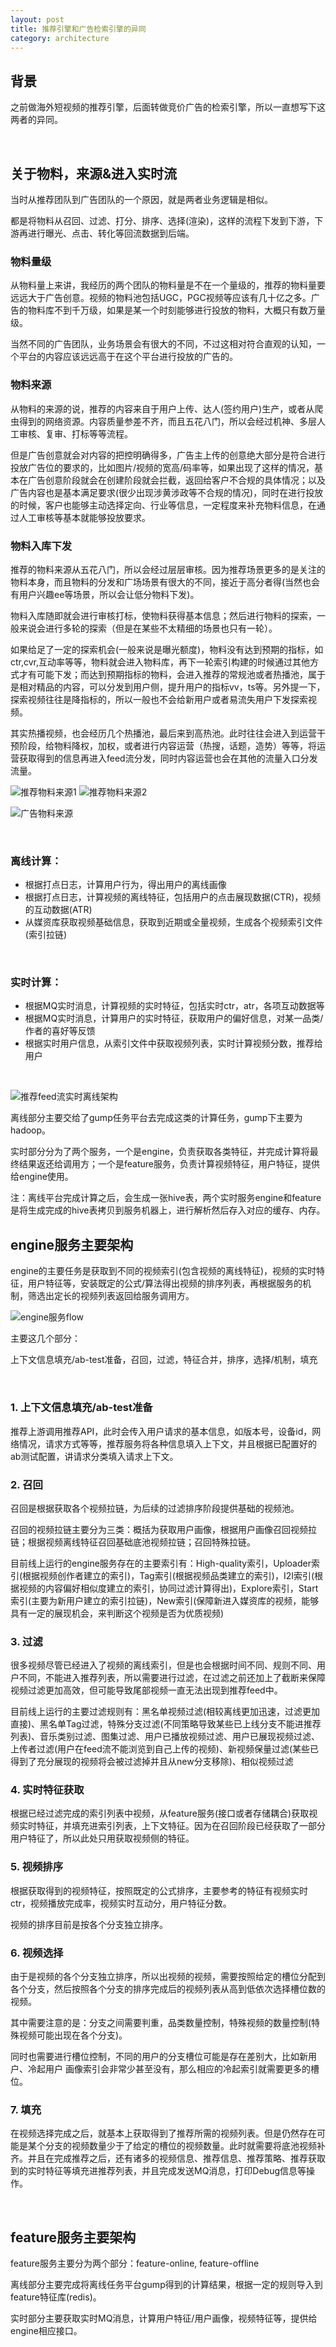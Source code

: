 ```yaml
---
layout: post
title: 推荐引擎和广告检索引擎的异同
category: architecture
---
```


## 背景

之前做海外短视频的推荐引擎，后面转做竞价广告的检索引擎，所以一直想写下这两者的异同。

<br>

## 关于物料，来源&进入实时流

当时从推荐团队到广告团队的一个原因，就是两者业务逻辑是相似。

都是将物料从召回、过滤、打分、排序、选择(渲染)，这样的流程下发到下游，下游再进行曝光、点击、转化等回流数据到后端。

### 物料量级
从物料量上来讲，我经历的两个团队的物料量是不在一个量级的，推荐的物料量要远远大于广告创意。视频的物料池包括UGC，PGC视频等应该有几十亿之多。广告的物料库不到千万级，如果是某一个时刻能够进行投放的物料，大概只有数万量级。

当然不同的广告团队，业务场景会有很大的不同，不过这相对符合直观的认知，一个平台的内容应该远远高于在这个平台进行投放的广告的。

### 物料来源
从物料的来源的说，推荐的内容来自于用户上传、达人(签约用户)生产，或者从爬虫得到的网络资源。内容质量参差不齐，而且五花八门，所以会经过机神、多层人工审核、复审、打标等等流程。

但是广告创意就会对内容的把控明确得多，广告主上传的创意绝大部分是符合进行投放广告位的要求的，比如图片/视频的宽高/码率等，如果出现了这样的情况，基本在广告创意阶段就会在创建阶段就会拦截，返回给客户不合规的具体情况；以及广告内容也是基本满足要求(很少出现涉黄涉政等不合规的情况)，同时在进行投放的时候，客户也能够主动选择定向、行业等信息，一定程度来补充物料信息，在通过人工审核等基本就能够投放要求。

### 物料入库下发
推荐的物料来源从五花八门，所以会经过层层审核。因为推荐场景更多的是关注的物料本身，而且物料的分发和广场场景有很大的不同，接近于高分者得(当然也会有用户兴趣ee等场景，所以会让低分物料下发)。

物料入库随即就会进行审核打标，使物料获得基本信息；然后进行物料的探索，一般来说会进行多轮的探索（但是在某些不太精细的场景也只有一轮）。

如果给足了一定的探索机会(一般来说是曝光额度)，物料没有达到预期的指标，如ctr,cvr,互动率等等，物料就会进入物料库，再下一轮索引构建的时候通过其他方式才有可能下发；而达到预期指标的物料，会进入推荐的常规池或者热播池，属于是相对精品的内容，可以分发到用户侧，提升用户的指标vv，ts等。另外提一下，探索视频往往是降指标的，所以一般也不会给新用户或者易流失用户下发探索视频。

其实热播视频，也会经历几个热播池，最后来到高热池。此时往往会进入到运营干预阶段，给物料降权，加权，或者进行内容运营（热搜，话题，造势）等等，将运营获取得到的信息再进入feed流分发，同时内容运营也会在其他的流量入口分发流量。

![推荐物料来源1](http://blogcdn.qihope.com/github-blog-pic/2022-03-24-what-is-diff-between-recommend-and-ad-1.png)
![推荐物料来源2](http://blogcdn.qihope.com/github-blog-pic/2022-03-24-what-is-diff-between-recommend-and-ad-2.png)

![广告物料来源](http://blogcdn.qihope.com/github-blog-pic/2022-03-24-what-is-diff-between-recommend-and-ad-3.png)

<br>

### 离线计算：
- 根据打点日志，计算用户行为，得出用户的离线画像
- 根据打点日志，计算视频的离线特征，包括用户的点击展现数据(CTR)，视频的互动数据(ATR)
- 从媒资库获取视频基础信息，获取到近期或全量视频，生成各个视频索引文件(索引拉链)

<br>

### 实时计算：
- 根据MQ实时消息，计算视频的实时特征，包括实时ctr，atr，各项互动数据等
- 根据MQ实时消息，计算用户的实时特征，获取用户的偏好信息，对某一品类/作者的喜好等反馈
- 根据实时用户信息，从索引文件中获取视频列表，实时计算视频分数，推荐给用户

<br>

![推荐feed流实时离线架构](http://blogcdn.qihope.com/github-blog-pic/2019-02-09-recommend-engine.png)

离线部分主要交给了gump任务平台去完成这类的计算任务，gump下主要为hadoop。

实时部分分为了两个服务，一个是engine，负责获取各类特征，并完成计算将最终结果返还给调用方；一个是feature服务，负责计算视频特征，用户特征，提供给engine使用。

注：离线平台完成计算之后，会生成一张hive表，两个实时服务engine和feature是将生成完成的hive表拷贝到服务机器上，进行解析然后存入对应的缓存、内存。

## engine服务主要架构

engine的主要任务是获取到不同的视频索引(包含视频的离线特征)，视频的实时特征，用户特征等，安装既定的公式/算法得出视频的排序列表，再根据服务的机制，筛选出定长的视频列表返回给服务调用方。

![engine服务flow](http://blogcdn.qihope.com/github-blog-pic/2019-02-09-recommend-engine-flow.png)

主要这几个部分：

上下文信息填充/ab-test准备，召回，过滤，特征合并，排序，选择/机制，填充

<br>

### 1. 上下文信息填充/ab-test准备

推荐上游调用推荐API，此时会传入用户请求的基本信息，如版本号，设备id，网络情况，请求方式等等，推荐服务将各种信息填入上下文，并且根据已配置好的ab测试配置，讲请求分类填入请求上下文。

### 2. 召回

召回是根据获取各个视频拉链，为后续的过滤排序阶段提供基础的视频池。

召回的视频拉链主要分为三类：概括为获取用户画像，根据用户画像召回视频拉链；根据视频离线特征召回基础底池视频拉链；召回特殊拉链。

目前线上运行的engine服务存在的主要索引有：High-quality索引，Uploader索引(根据视频创作者建立的索引)，Tag索引(根据视频品类建立的索引)，I2I索引(根据视频的内容偏好相似度建立的索引，协同过滤计算得出)，Explore索引，Start索引(主要为新用户建立的索引拉链)，New索引(保障新进入媒资库的视频，能够具有一定的展现机会，来判断这个视频是否为优质视频)

### 3. 过滤

很多视频尽管已经进入了视频的离线索引，但是也会根据时间不同、规则不同、用户不同，不能进入推荐列表，所以需要进行过滤，在过滤之前还加上了截断来保障视频过滤更加高效，但可能导致尾部视频一直无法出现到推荐feed中。

目前线上运行的主要过滤规则有：黑名单视频过滤(相较离线更加迅速，过滤更加直接)、黑名单Tag过滤，特殊分支过滤(不同策略导致某些已上线分支不能进推荐列表)、音乐类别过滤、图集过滤、用户已播放视频过滤、用户已展现视频过滤、上传者过滤(用户在feed流不能浏览到自己上传的视频)、新视频保量过滤(某些已得到了充分展现的视频将会被过滤掉并且从new分支移除)、相似视频过滤

### 4. 实时特征获取

根据已经过滤完成的索引列表中视频，从feature服务(接口或者存储耦合)获取视频实时特征，并填充进索引列表，上下文特征。因为在召回阶段已经获取了一部分用户特征了，所以此处只用获取视频侧的特征。

### 5. 视频排序

根据获取得到的视频特征，按照既定的公式排序，主要参考的特征有视频实时ctr，视频播放完成率，视频实时互动分，用户特征分数。

视频的排序目前是按各个分支独立排序。

### 6. 视频选择

由于是视频的各个分支独立排序，所以出视频的视频，需要按照给定的槽位分配到各个分支，然后按照各个分支的排序完成后的视频列表从高到低依次选择槽位数的视频。

其中需要注意的是：分支之间需要判重，品类数量控制，特殊视频的数量控制(特殊视频可能出现在各个分支)。

同时也需要进行槽位控制，不同的用户的分支槽位可能是存在差别大，比如新用户、冷起用户 画像索引会非常少甚至没有，那么相应的冷起索引就需要更多的槽位。

### 7. 填充

在视频选择完成之后，就基本上获取得到了推荐所需的视频列表。但是仍然存在可能是某个分支的视频数量少于了给定的槽位的视频数量。此时就需要将底池视频补齐。并且在完成推荐之后，还有诸多的视频信息、推荐信息、推荐策略、推荐获取到的实时特征等填充进推荐列表，并且完成发送MQ消息，打印Debug信息等操作。

<br>

## feature服务主要架构

feature服务主要分为两个部分：feature-online, feature-offline

离线部分主要完成将离线任务平台gump得到的计算结果，根据一定的规则导入到feature特征库(redis)。

实时部分主要获取实时MQ消息，计算用户特征/用户画像，视频特征等，提供给engine相应接口。
